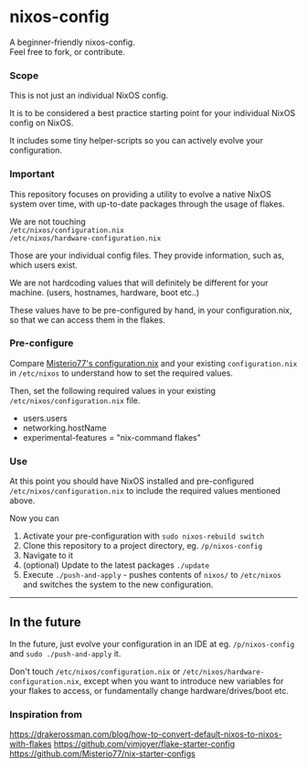 # nixos-config
A beginner-friendly nixos-config.<br>
Feel free to fork, or contribute.

### Scope
This is not just an individual NixOS config.<br>

It is to be considered a best practice starting point for your individual NixOS config on NixOS.

It includes some tiny helper-scripts so you can actively evolve your configuration.<br>

### Important
This repository focuses on providing a utility to evolve a native NixOS system over time, with up-to-date packages through the usage of flakes.

We are not touching<br>
`/etc/nixos/configuration.nix`<br>
`/etc/nixos/hardware-configuration.nix`

Those are your individual config files.
They provide information, such as, which users exist. 

We are not hardcoding values that will definitely be different for your machine. (users, hostnames, hardware, boot etc..)

These values have to be pre-configured by hand, in your configuration.nix, so that we can access them in the flakes.

### Pre-configure

Compare [Misterio77's configuration.nix](https://github.com/Misterio77/nix-starter-configs/blob/main/minimal/nixos/configuration.nix) and your existing `configuration.nix` in `/etc/nixos` to understand how to set the required values.

Then, set the following required values in your existing `/etc/nixos/configuration.nix` file.

- users.users
- networking.hostName
- experimental-features = "nix-command flakes"

### Use
At this point you should have NixOS installed
and pre-configured `/etc/nixos/configuration.nix` to include the required values mentioned above.

Now you can
1. Activate your pre-configuration with `sudo nixos-rebuild switch`
2. Clone this repository to a project directory, eg. `/p/nixos-config`
3. Navigate to it
4. (optional) Update to the latest packages `./update`
5. Execute `./push-and-apply` - pushes  contents of `nixos/` to `/etc/nixos` and switches the system to the new configuration.

***
## In the future

In the future, just evolve your configuration in an IDE at eg. `/p/nixos-config` and `sudo ./push-and-apply` it.

Don't touch `/etc/nixos/configuration.nix` or `/etc/nixos/hardware-configuration.nix`, except when you want to introduce new variables for your flakes to access, or fundamentally change hardware/drives/boot etc.

### Inspiration from
https://drakerossman.com/blog/how-to-convert-default-nixos-to-nixos-with-flakes
https://github.com/vimjoyer/flake-starter-config
https://github.com/Misterio77/nix-starter-configs